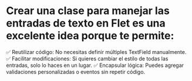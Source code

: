 # Crear una clase para manejar las entradas de texto en Flet es una excelente idea porque te permite:

✅ Reutilizar código: No necesitas definir múltiples TextField manualmente.
✅ Facilitar modificaciones: Si quieres cambiar el estilo de todas las entradas, solo lo haces en un lugar.
✅ Encapsular lógica: Puedes agregar validaciones personalizadas o eventos sin repetir código.

